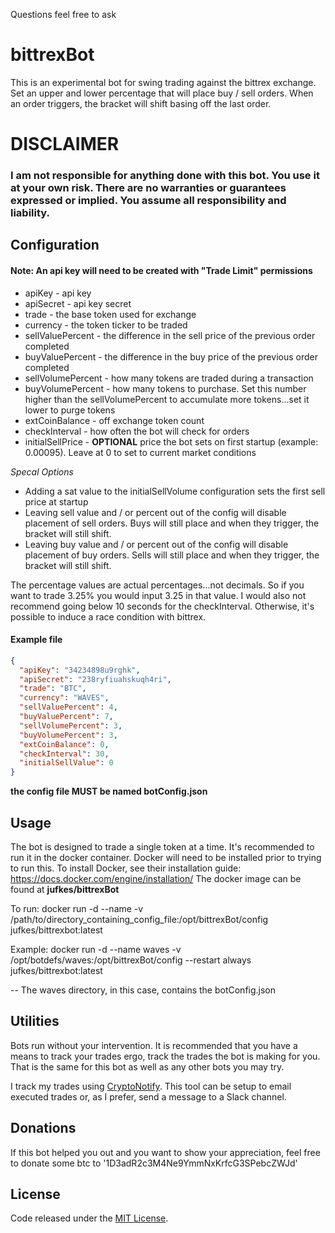 Questions feel free to ask

# bittrexBot
This is an experimental bot for swing trading against the bittrex exchange. Set an upper and lower percentage that will place buy / sell orders. When an order triggers, the bracket will shift basing off the last order.

# DISCLAIMER

### I am not responsible for anything done with this bot. You use it at your own risk. There are no warranties or guarantees expressed or implied. You assume all responsibility and liability.

## Configuration

#### Note: An api key will need to be created with "Trade Limit" permissions

* apiKey - api key
* apiSecret - api key secret
* trade - the base token used for exchange
* currency - the token ticker to be traded
* sellValuePercent - the difference in the sell price of the previous order completed
* buyValuePercent - the difference in the buy price of the previous order completed
* sellVolumePercent - how many tokens are traded during a transaction
* buyVolumePercent - how many tokens to purchase. Set this number higher than the sellVolumePercent to accumulate more tokens...set it lower to purge tokens
* extCoinBalance - off exchange token count
* checkInterval - how often the bot will check for orders
* initialSellPrice - **OPTIONAL** price the bot sets on first startup (example: 0.00095). Leave at 0 to set to current market conditions

*Specal Options*

* Adding a sat value to the initialSellVolume configuration sets the first sell price at startup
* Leaving sell value and / or percent out of the config will disable placement of sell orders. Buys will still place and when they trigger, the bracket will still shift.
* Leaving buy value and / or percent out of the config will disable placement of buy orders. Sells will still place and when they trigger, the bracket will still shift.

The percentage values are actual percentages...not decimals. So if you want to trade 3.25% you would input 3.25 in that value. I would also not recommend going below 10 seconds for the checkInterval. Otherwise, it's possible to induce a race condition with bittrex.

#### Example file 

```json
{
  "apiKey": "34234898u9rghk",
  "apiSecret": "238ryfiuahskuqh4ri",
  "trade": "BTC",
  "currency": "WAVES",
  "sellValuePercent": 4,
  "buyValuePercent": 7,
  "sellVolumePercent": 3,
  "buyVolumePercent": 3,
  "extCoinBalance": 0,
  "checkInterval": 30,
  "initialSellValue": 0
}
```
__the config file MUST be named botConfig.json__

## Usage
The bot is designed to trade a single token at a time. It's recommended to run it in the docker container. 
Docker will need to be installed prior to trying to run this. To install Docker, see their installation guide:
https://docs.docker.com/engine/installation/ 
The docker image can be found at __jufkes/bittrexBot__

To run:
docker run -d --name <name> -v /path/to/directory_containing_config_file:/opt/bittrexBot/config jufkes/bittrexbot:latest

Example:
docker run -d --name waves -v /opt/botdefs/waves:/opt/bittrexBot/config --restart always jufkes/bittrexbot:latest

-- The waves directory, in this case, contains the botConfig.json

## Utilities
Bots run without your intervention. It is recommended that you have a means to track your trades ergo, track the trades the bot is making for you. That is the same for this bot as well as any other bots you may try.

I track my trades using [CryptoNotify](http://cryptonotify.com). This tool can be setup to email executed trades or, as I prefer, send a message to a Slack channel.

## Donations

If this bot helped you out and you want to show your appreciation, feel free to donate some btc to '1D3adR2c3M4Ne9YmmNxKrfcG3SPebcZWJd'

## License
Code released under the [MIT License](https://github.com/jufkes/bittrexBot/master/LICENSE).
